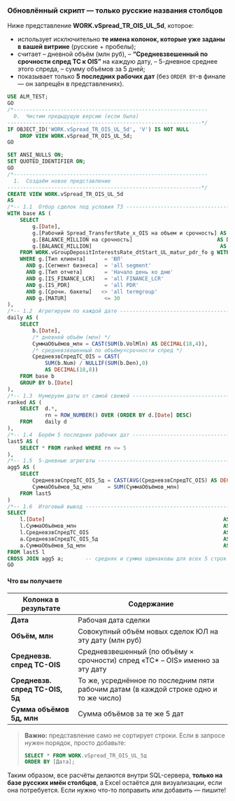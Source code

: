 ### Обновлённый скрипт ― только русские названия столбцов

Ниже представление **WORK.vSpread\_TR\_OIS\_UL\_5d**, которое:

* использует исключительно **те имена колонок, которые уже заданы в вашей витрине** (русские + пробелы);
* считает
  – дневной объём (млн руб),
  – **“Средневзвешенный по срочности спред ТС к OIS”** на каждую дату,
  – 5-дневное среднее этого спреда,
  – сумму объёмов за 5 дней;
* показывает только **5 последних рабочих дат** (без `ORDER BY`-в финале ― он запрещён в представлениях).

```sql
USE ALM_TEST;
GO
/*--------------------------------------------------------------
  0.  Чистим предыдущую версию (если была)
--------------------------------------------------------------*/
IF OBJECT_ID('WORK.vSpread_TR_OIS_UL_5d', 'V') IS NOT NULL
    DROP VIEW WORK.vSpread_TR_OIS_UL_5d;
GO

SET ANSI_NULLS ON;
SET QUOTED_IDENTIFIER ON;
GO
/*--------------------------------------------------------------
  1.  Создаём новое представление
--------------------------------------------------------------*/
CREATE VIEW WORK.vSpread_TR_OIS_UL_5d
AS
/*-- 1.1  Отбор сделок под условия ТЗ --------------------------------------*/
WITH base AS (
    SELECT
        g.[Date],                                                                  -- дата
        g.[Рабочий Spread_TransfertRate_x_OIS на объем и срочность] AS Num,        -- числитель
        g.[BALANCE_MILLION на срочность]                           AS Den,        -- знаменатель
        g.[BALANCE_MILLION]                                         AS VolMln      -- «чистый» объём (млн)
    FROM WORK.vGroupDepositInterestsRate_dtStart_UL_matur_pdr_fo g WITH (NOLOCK)
    WHERE g.[Тип клиента]      = 'ЮЛ'
      AND g.[Сегмент бизнеса]  = 'all segment'
      AND g.[Тип отчета]       = 'Начало день ко дню'
      AND g.[IS_FINANCE_LCR]   = 'all FINANCE_LCR'
      AND g.[IS_PDR]           = 'all PDR'
      AND g.[Срочн. бакеты]   <> 'all termgroup'
      AND g.[MATUR]            <= 30
),
/*-- 1.2  Агрегируем по каждой дате ----------------------------------------*/
daily AS (
    SELECT
        b.[Date],
        /* дневной объём (млн) */
        СуммаОбъёмов_млн = CAST(SUM(b.VolMln) AS DECIMAL(18,4)),
        /* средневзвешенный по объёму×срочности спред */
        СредневзвСпредТС_OIS = CAST(
            SUM(b.Num) / NULLIF(SUM(b.Den),0)
            AS DECIMAL(18,8))
    FROM base b
    GROUP BY b.[Date]
),
/*-- 1.3  Нумеруем даты от самой свежей ------------------------------------*/
ranked AS (
    SELECT  d.*,
            rn = ROW_NUMBER() OVER (ORDER BY d.[Date] DESC)
    FROM    daily d
),
/*-- 1.4  Берём 5 последних рабочих дат ------------------------------------*/
last5 AS (
    SELECT * FROM ranked WHERE rn <= 5
),
/*-- 1.5  5-дневные агрегаты -----------------------------------------------*/
agg5 AS (
    SELECT
        СредневзвСпредТС_OIS_5д = CAST(AVG(СредневзвСпредТС_OIS) AS DECIMAL(18,8)),
        СуммаОбъёмов_5д_млн     = SUM(СуммаОбъёмов_млн)
    FROM last5
)
/*-- 1.6  Итоговый вывод ----------------------------------------------------*/
SELECT
    l.[Date]                                                         AS [Дата],
    l.СуммаОбъёмов_млн                                               AS [Объём, млн],
    l.СредневзвСпредТС_OIS                                           AS [Средневзв. спред ТС-OIS],
    a.СредневзвСпредТС_OIS_5д                                        AS [Средневзв. спред ТС-OIS, 5д],
    a.СуммаОбъёмов_5д_млн                                            AS [Сумма объёмов 5д, млн]
FROM last5 l
CROSS JOIN agg5 a;       -- средняк и сумма одинаковы для всех 5 строк
GO
```

#### Что вы получаете

| Колонка в результате            | Содержание                                                                              |
| ------------------------------- | --------------------------------------------------------------------------------------- |
| **Дата**                        | Рабочая дата сделки                                                                     |
| **Объём, млн**                  | Совокупный объём новых сделок ЮЛ на эту дату (млн руб)                                  |
| **Средневзв. спред ТС-OIS**     | Средневзвешенный (по объёму × срочности) спред «ТС\* – OIS» именно за эту дату          |
| **Средневзв. спред ТС-OIS, 5д** | То же, усреднённое по последним пяти рабочим датам (в каждой строке одно и то же число) |
| **Сумма объёмов 5д, млн**       | Сумма объёмов за те же 5 дат                                                            |

> **Важно:** представление само не сортирует строки.
> Если в запросе нужен порядок, просто добавьте:
>
> ```sql
> SELECT * FROM WORK.vSpread_TR_OIS_UL_5д
> ORDER BY [Дата];
> ```

Таким образом, все расчёты делаются внутри SQL-сервера, **только на базе русских имён столбцов**, а Excel остаётся для визуализации, если она потребуется. Если нужно что-то поправить или добавить — пишите!
